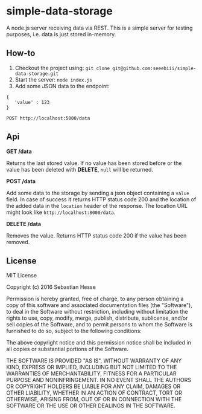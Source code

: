 # simple-data-storage
A node.js server receiving data via REST. This is a simple server for testing purposes, i.e. data is just stored in-memory.

## How-to
1. Checkout the project using: ```git clone git@github.com:seeebiii/simple-data-storage.git```
2. Start the server: ```node index.js```
3. Add some JSON data to the endpoint: 
```
{ 
   'value' : 123 
}
 
POST http://localhost:5000/data
```

## Api
**GET /data**

Returns the last stored value. If no value has been stored before or the value has been deleted with **DELETE**, ```null``` will be returned.

**POST /data**

Add some data to the storage by sending a json object containing a ```value``` field. In case of success it returns HTTP status code 200 and the location of the added data in the ```location``` header of the response. The location URL might look like ```http://localhost:8000/data```.

**DELETE /data**

Removes the value. Returns HTTP status code 200 if the value has been removed.

## License
MIT License

Copyright (c) 2016 Sebastian Hesse

Permission is hereby granted, free of charge, to any person obtaining a copy
of this software and associated documentation files (the "Software"), to deal
in the Software without restriction, including without limitation the rights
to use, copy, modify, merge, publish, distribute, sublicense, and/or sell
copies of the Software, and to permit persons to whom the Software is
furnished to do so, subject to the following conditions:

The above copyright notice and this permission notice shall be included in all
copies or substantial portions of the Software.

THE SOFTWARE IS PROVIDED "AS IS", WITHOUT WARRANTY OF ANY KIND, EXPRESS OR
IMPLIED, INCLUDING BUT NOT LIMITED TO THE WARRANTIES OF MERCHANTABILITY,
FITNESS FOR A PARTICULAR PURPOSE AND NONINFRINGEMENT. IN NO EVENT SHALL THE
AUTHORS OR COPYRIGHT HOLDERS BE LIABLE FOR ANY CLAIM, DAMAGES OR OTHER
LIABILITY, WHETHER IN AN ACTION OF CONTRACT, TORT OR OTHERWISE, ARISING FROM,
OUT OF OR IN CONNECTION WITH THE SOFTWARE OR THE USE OR OTHER DEALINGS IN THE
SOFTWARE.
